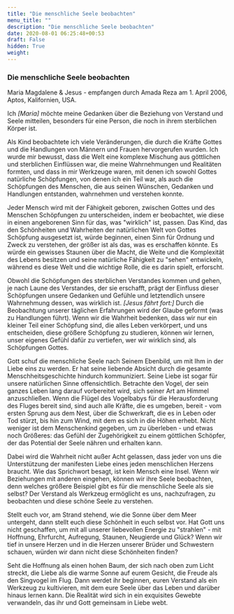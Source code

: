 ```yaml
---
title: "Die menschliche Seele beobachten"
menu_title: ""
description: "Die menschliche Seele beobachten"
date: 2020-08-01 06:25:48+00:53
draft: False
hidden: True
weight:
---
```

### Die menschliche Seele beobachten

Maria Magdalene & Jesus - empfangen durch Amada Reza am 1. April 2006, Aptos, Kalifornien, USA.

Ich *[Maria]* möchte meine Gedanken über die Beziehung von Verstand und Seele mitteilen, besonders für eine Person, die noch in ihrem sterblichen Körper ist.

Als Kind beobachtete ich viele Veränderungen, die durch die Kräfte Gottes und die Handlungen von Männern und Frauen hervorgerufen wurden. Ich wurde mir bewusst, dass die Welt eine komplexe Mischung aus göttlichen und sterblichen Einflüssen war, die meine Wahrnehmungen und Realitäten formten, und dass in mir Werkzeuge waren, mit denen ich sowohl Gottes natürliche Schöpfungen, von denen ich ein Teil war, als auch die Schöpfungen des Menschen, die aus seinen Wünschen, Gedanken und Handlungen entstanden, wahrnehmen und verstehen konnte.

Jeder Mensch wird mit der Fähigkeit geboren, zwischen Gottes und des Menschen Schöpfungen zu unterscheiden, indem er beobachtet, wie diese in einen angeborenen Sinn für das, was "wirklich" ist, passen. Das Kind, das den Schönheiten und Wahrheiten der natürlichen Welt von Gottes Schöpfung ausgesetzt ist, würde beginnen, einen Sinn für Ordnung und Zweck zu verstehen, der größer ist als das, was es erschaffen könnte. Es würde ein gewisses Staunen über die Macht, die Weite und die Komplexität des Lebens besitzen und seine natürliche Fähigkeit zu "sehen" entwickeln, während es diese Welt und die wichtige Rolle, die es darin spielt, erforscht.

Obwohl die Schöpfungen des sterblichen Verstandes kommen und gehen, je nach Laune des Verstandes, der sie erschafft, prägt der Einfluss dieser Schöpfungen unsere Gedanken und Gefühle und letztendlich unsere Wahrnehmung dessen, was wirklich ist. *[Jesus fährt fort:]* Durch die Beobachtung unserer täglichen Erfahrungen wird der Glaube geformt (was zu Handlungen führt). Wenn wir die Wahrheit bedenken, dass wir nur ein kleiner Teil einer Schöpfung sind, die alles Leben verkörpert, und uns entscheiden, diese größere Schöpfung zu studieren, können wir lernen, unser eigenes Gefühl dafür zu vertiefen, wer wir wirklich sind, als Schöpfungen Gottes.

Gott schuf die menschliche Seele nach Seinem Ebenbild, um mit Ihm in der Liebe eins zu werden. Er hat seine liebende Absicht durch die gesamte Menschheitsgeschichte hindurch kommuniziert. Seine Liebe ist sogar für unsere natürlichen Sinne offensichtlich. Betrachte den Vogel, der sein ganzes Leben lang darauf vorbereitet wird, sich seiner Art am Himmel anzuschließen. Wenn die Flügel des Vogelbabys für die Herausforderung des Fluges bereit sind, sind auch alle Kräfte, die es umgeben, bereit - vom ersten Sprung aus dem Nest, über die Schwerkraft, die es in Leben oder Tod stürzt, bis hin zum Wind, mit dem es sich in die Höhen erhebt. Nicht weniger ist dem Menschenkind gegeben, um zu überleben - und etwas noch Größeres: das Gefühl der Zugehörigkeit zu einem göttlichen Schöpfer, der das Potential der Seele nähren und erhalten kann.

Dabei wird die Wahrheit nicht außer Acht gelassen, dass jeder von uns die Unterstützung der manifesten Liebe eines jeden menschlichen Herzens braucht. Wie das Sprichwort besagt, ist kein Mensch eine Insel. Wenn wir Beziehungen mit anderen eingehen, können wir ihre Seele beobachten, denn welches größere Beispiel gibt es für die menschliche Seele als sie selbst? Der Verstand als Werkzeug ermöglicht es uns, nachzufragen, zu beobachten und diese schöne Seele zu verstehen.

Stellt euch vor, am Strand stehend, wie die Sonne über dem Meer untergeht, dann stellt euch diese Schönheit in euch selbst vor. Hat Gott uns nicht geschaffen, um mit all unserer liebevollen Energie zu "strahlen" - mit Hoffnung, Ehrfurcht, Aufregung, Staunen, Neugierde und Glück? Wenn wir tief in unsere Herzen und in die Herzen unserer Brüder und Schwestern schauen, würden wir dann nicht diese Schönheiten finden?

Seht die Hoffnung als einen hohen Baum, der sich nach oben zum Licht streckt, die Liebe als die warme Sonne auf eurem Gesicht, die Freude als den Singvogel im Flug. Dann werdet ihr beginnen, euren Verstand als ein Werkzeug zu kultivieren, mit dem eure Seele über das Leben und darüber hinaus lernen kann. Die Realität wird sich in ein exquisites Gewebte verwandeln, das ihr und Gott gemeinsam in Liebe webt.
